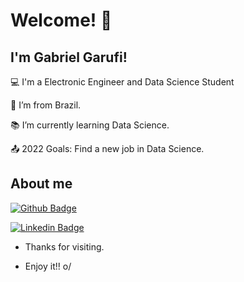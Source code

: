 # Welcome! 👋
 

## I'm Gabriel Garufi!

:computer: I'm a Electronic Engineer and Data Science Student

:house_with_garden: I’m from Brazil.

:books: I’m currently learning Data Science.

:outbox_tray: 2022 Goals: Find a new job in Data Science.

## About me

[![Github Badge](https://img.shields.io/badge/-Github-000?style=flat-square&logo=Github&logoColor=white&link=https://github.com/GabrielGarufi)](https://github.com/GabrielGarufi)

[![Linkedin Badge](https://img.shields.io/badge/-LinkedIn-blue?style=flat-square&logo=Linkedin&logoColor=white&link=https://github.com/GabrielGarufi)](https://github.com/GabrielGarufi)

- Thanks for visiting.

- Enjoy it!! o/
